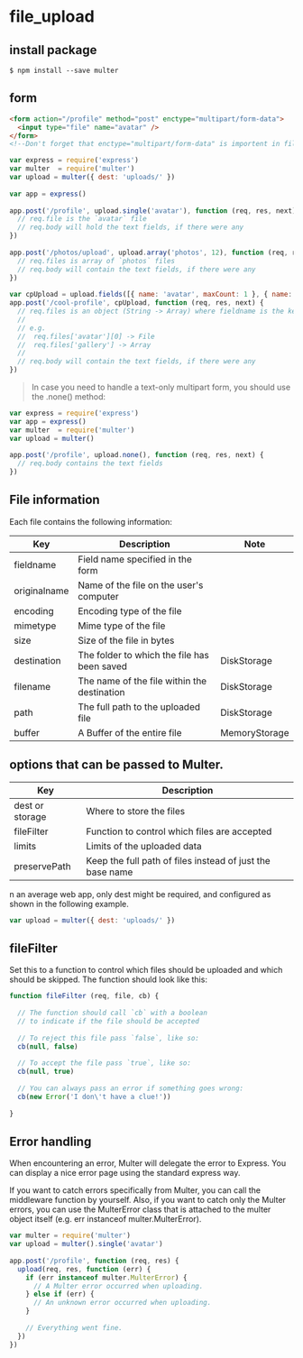 # file_upload
## install package
```npm
$ npm install --save multer
```
## form
```html
<form action="/profile" method="post" enctype="multipart/form-data">
  <input type="file" name="avatar" />
</form>
<!--Don't forget that enctype="multipart/form-data" is importent in file uploading-->
```
```js
var express = require('express')
var multer  = require('multer')
var upload = multer({ dest: 'uploads/' })
 
var app = express()
 
app.post('/profile', upload.single('avatar'), function (req, res, next) {
  // req.file is the `avatar` file
  // req.body will hold the text fields, if there were any
})
 
app.post('/photos/upload', upload.array('photos', 12), function (req, res, next) {
  // req.files is array of `photos` files
  // req.body will contain the text fields, if there were any
})
 
var cpUpload = upload.fields([{ name: 'avatar', maxCount: 1 }, { name: 'gallery', maxCount: 8 }])
app.post('/cool-profile', cpUpload, function (req, res, next) {
  // req.files is an object (String -> Array) where fieldname is the key, and the value is array of files
  //
  // e.g.
  //  req.files['avatar'][0] -> File
  //  req.files['gallery'] -> Array
  //
  // req.body will contain the text fields, if there were any
})
```

> In case you need to handle a text-only multipart form, you should use the .none() method:

```js
var express = require('express')
var app = express()
var multer  = require('multer')
var upload = multer()
 
app.post('/profile', upload.none(), function (req, res, next) {
  // req.body contains the text fields
})
```
## File information
Each file contains the following information:

| Key |	Description |	Note |
| -- | -- | -- |
| fieldname	| Field name specified in the form	 | |
| originalname |	Name of the file on the user's computer	| |
| encoding |	Encoding type of the file	| |
| mimetype |	Mime type of the file	| |
| size |	Size of the file in bytes	| |
| destination |	The folder to which the file has been saved	| DiskStorage |
| filename |	The name of the file within the destination	| DiskStorage |
| path |	The full path to the uploaded file	| DiskStorage |
| buffer |	A Buffer of the entire file	| MemoryStorage |


## options that can be passed to Multer.

| Key |	Description |
| --- | --- |
| dest or storage | 	Where to store the files |
| fileFilter |	Function to control which files are accepted |
| limits |	Limits of the uploaded data |
| preservePath |	Keep the full path of files instead of just the base name |

n an average web app, only dest might be required, and configured as shown in the following example.
```js
var upload = multer({ dest: 'uploads/' })
```




## fileFilter
Set this to a function to control which files should be uploaded and which should be skipped. The function should look like this:
```js
function fileFilter (req, file, cb) {
 
  // The function should call `cb` with a boolean
  // to indicate if the file should be accepted
 
  // To reject this file pass `false`, like so:
  cb(null, false)
 
  // To accept the file pass `true`, like so:
  cb(null, true)
 
  // You can always pass an error if something goes wrong:
  cb(new Error('I don\'t have a clue!'))
 
}
```

## Error handling
When encountering an error, Multer will delegate the error to Express. You can display a nice error page using the standard express way.

If you want to catch errors specifically from Multer, you can call the middleware function by yourself. Also, if you want to catch only the Multer errors, you can use the MulterError class that is attached to the multer object itself (e.g. err instanceof multer.MulterError).
```js
var multer = require('multer')
var upload = multer().single('avatar')
 
app.post('/profile', function (req, res) {
  upload(req, res, function (err) {
    if (err instanceof multer.MulterError) {
      // A Multer error occurred when uploading.
    } else if (err) {
      // An unknown error occurred when uploading.
    }
 
    // Everything went fine.
  })
})

```
